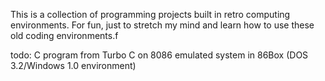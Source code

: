 This is a collection of programming projects built in retro computing environments. For fun, just to stretch my mind and learn how to use these old coding environments.f

todo: C program from Turbo C on 8086 emulated system in 86Box 
      (DOS 3.2/Windows 1.0 environment)